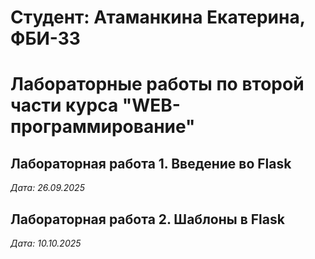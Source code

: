 # Студент: Атаманкина Екатерина, ФБИ-33

# Лабораторные работы по второй части курса "WEB-программирование"

## Лабораторная работа 1. Введение во Flask

*Дата: 26.09.2025*

## Лабораторная работа 2. Шаблоны в Flask

*Дата: 10.10.2025*
